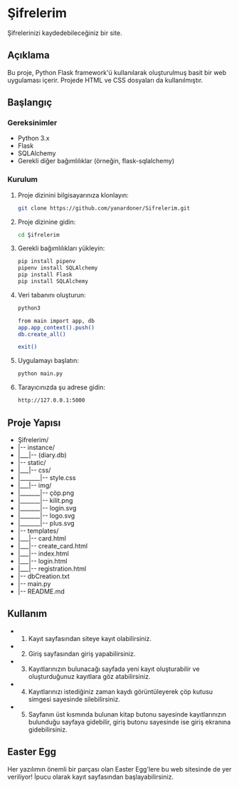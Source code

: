 # Şifrelerim
Şifrelerinizi kaydedebileceğiniz bir site.

## Açıklama

Bu proje, Python Flask framework'ü kullanılarak oluşturulmuş basit bir web uygulaması içerir. Projede HTML ve CSS dosyaları da kullanılmıştır.

## Başlangıç

### Gereksinimler

- Python 3.x
- Flask
- SQLAlchemy
- Gerekli diğer bağımlılıklar (örneğin, flask-sqlalchemy)

### Kurulum

1. Proje dizinini bilgisayarınıza klonlayın:

    ```bash
    git clone https://github.com/yanardoner/Sifrelerim.git
    ```

2. Proje dizinine gidin:

    ```bash
    cd Şifrelerim
    ```

3. Gerekli bağımlılıkları yükleyin:

    ```bash
    pip install pipenv
    pipenv install SQLAlchemy
    pip install Flask
    pip install SQLAlchemy
    ```

4. Veri tabanını oluşturun:

    ```bash
    python3
    ```

    ```bash
    from main import app, db
    app.app_context().push()
    db.create_all()
    ```

    ```bash
    exit()
    ```

4. Uygulamayı başlatın:

    ```bash
    python main.py
    ```

5. Tarayıcınızda şu adrese gidin:

    ```bash
    http://127.0.0.1:5000
    ```

## Proje Yapısı

- Şifrelerim/
- |-- instance/
- |___|-- (diary.db)
- |-- static/
- |___|-- css/
- |_______|-- style.css
- |___|-- img/
- |_______|-- çöp.png
- |_______|-- kilit.png
- |_______|-- login.svg
- |_______|-- logo.svg
- |_______|-- plus.svg
- |-- templates/
- |___|-- card.html
- |___|-- create_card.html
- |___|-- index.html
- |___|-- login.html
- |___|-- registration.html
- |-- dbCreation.txt
- |-- main.py
- |-- README.md

## Kullanım

- 1. Kayıt sayfasından siteye kayıt olabilirsiniz.
- 2. Giriş sayfasından giriş yapabilirsiniz.
- 3. Kayıtlarınızın bulunacağı sayfada yeni kayıt oluşturabilir ve oluşturduğunuz kayıtlara göz atabilirsiniz.
- 4. Kayıtlarınızı istediğiniz zaman kaydı görüntüleyerek çöp kutusu simgesi sayesinde silebilirsiniz.
- 5. Sayfanın üst kısmında bulunan kitap butonu sayesinde kayıtlarınızın bulunduğu sayfaya gidebilir, giriş butonu sayesinde ise giriş ekranına gidebilirsiniz.

## Easter Egg

Her yazılımın önemli bir parçası olan Easter Egg'lere bu web sitesinde de yer veriliyor!
İpucu olarak kayıt sayfasından başlayabilirsiniz.
